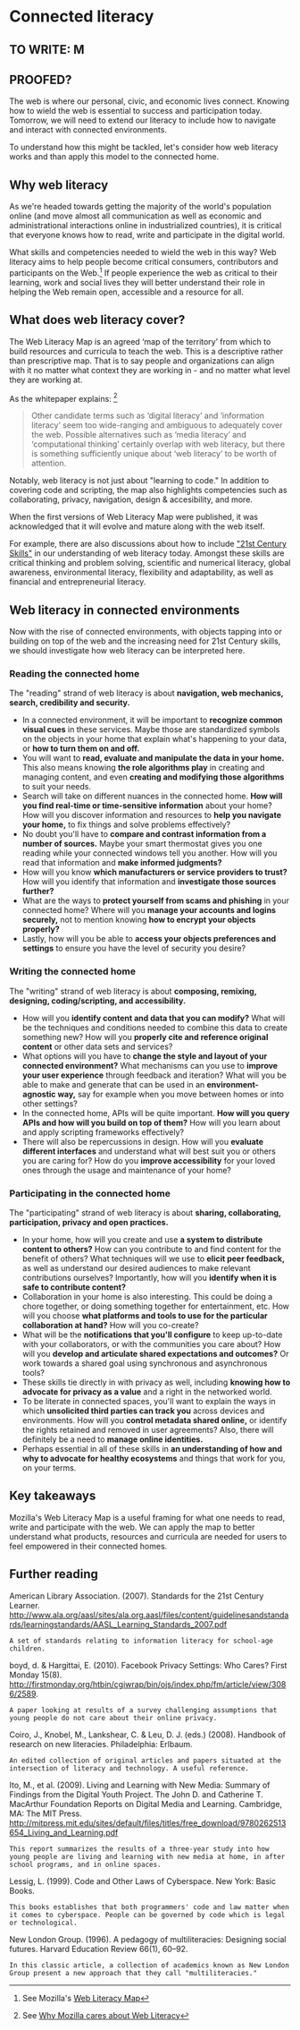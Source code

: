 # Connected literacy 

## TO WRITE: M
## PROOFED?

The web is where our personal, civic, and economic lives connect. Knowing how to wield the web is essential to success and participation today. Tomorrow, we will need to extend our literacy to include how to navigate and interact with connected environments. 

To understand how this might be tackled, let's consider how web literacy works and than apply this model to the connected home.

## Why web literacy

As we're headed towards getting the majority of the world's population online (and move almost all communication as well as economic and administrational interactions online in industrialized countries), it is critical that everyone knows how to read, write and participate in the digital world. 

What skills and competencies needed to wield the web in this way? Web literacy aims to help people become critical consumers, contributors and participants on the Web.[^1] If people experience the web as critical to their learning, work and social lives they will better understand their role in helping the Web remain open, accessible and a resource for all. 

## What does web literacy cover?

The Web Literacy Map is an agreed ‘map of the territory’ from which to build resources and curricula to teach the web. This is a descriptive rather than prescriptive map. That is to say people and organizations can align with it no matter what context they are working in - and no matter what level they are working at. 

As the whitepaper explains: [^2]  

> Other candidate terms such as ‘digital literacy’ and ‘information literacy’ seem too wide-ranging and ambiguous to adequately cover the web. Possible alternatives such as ‘media literacy’ and ‘computational thinking’ certainly overlap with web literacy, but there is something sufficiently unique about ‘web literacy’ to be worth of attention.

Notably, web literacy is not just about "learning to code." In addition to covering code and scripting, the map also highlights competencies such as collaborating, privacy, navigation, design & accesibility, and more. 

When the first versions of Web Literacy Map were published, it was acknowledged that it will evolve and mature along with the web itself.

For example, there are also discussions about how to include ["21st Century Skills"](http://www.imls.gov/about/21st_century_skills_list.aspx) in our understanding of web literacy today. Amongst these skills are critical thinking and problem solving, scientific and numerical literacy, global awareness, environmental literacy, flexibility and adaptability, as well as financial and entrepreneurial literacy. 

## Web literacy in connected environments

Now with the rise of connected environments, with objects tapping into or building on top of the web and the increasing need for 21st Century skills, we should investigate how web literacy can be interpreted here. 

### Reading the connected home

The "reading" strand of web literacy is about **navigation, web mechanics, search, credibility and security.** 

* In a connected environment, it will be important to **recognize common visual cues** in these services. Maybe those are standardized symbols on the objects in your home that explain what's happening to your data, or **how to turn them on and off.** 
* You will want to **read, evaluate and manipulate the data in your home.** This also means knowing **the role algorithms play** in creating and managing content, and even **creating and modifying those algorithms** to suit your needs. 
* Search will take on different nuances in the connected home. **How will you find real-time or time-sensitive information** about your home? How will you discover information and resources to **help you navigate your home,** to fix things and solve problems effectively?
* No doubt you'll have to **compare and contrast information from a number of sources.** Maybe your smart thermostat gives you one reading while your connected windows tell you another. How will you read that information and **make informed judgments?** 
* How will you know **which manufacturers or service providers to trust?** How will you identify that information and **investigate those sources further?** 
* What are the ways to **protect yourself from scams and phishing** in your connected home? Where will you **manage your accounts and logins securely,** not to mention knowing **how to encrypt your objects properly?** 
* Lastly, how will you be able to **access your objects preferences and settings** to ensure you have the level of security you desire?

### Writing the connected home

The "writing" strand of web literacy is about **composing, remixing, designing, coding/scripting, and accessibility.** 

* How will you **identify content and data that you can modify?** What will be the techniques and conditions needed to combine this data to create something new? How will you **properly cite and reference original content** or other data sets and services? 
* What options will you have to **change the style and layout of your connected environment?** What mechanisms can you use to **improve your user experience** through feedback and iteration? What will you be able to make and generate that can be used in an **environment-agnostic way,** say for example when you move between homes or into other settings? 
* In the connected home, APIs will be quite important. **How will you query APIs and how will you build on top of them?** How will you learn about and apply scripting frameworks effectively? 
* There will also be repercussions in design. How will you **evaluate different interfaces** and understand what will best suit you or others you are caring for? How do you **improve accessibility** for your loved ones through the usage and maintenance of your home?  
     
### Participating in the connected home

The "participating" strand of web literacy is about **sharing, collaborating, participation, privacy and open practices.**

* In your home, how will you create and use **a system to distribute content to others?** How can you contribute to and find content for the benefit of others? What techniques will we use to **elicit peer feedback,** as well as understand our desired audiences to make relevant contributions ourselves? Importantly, how will you **identify when it is safe to contribute content?**
* Collaboration in your home is also interesting. This could be doing a chore together, or doing something together for entertainment, etc. How will you choose **what platforms and tools to use for the particular collaboration at hand?** How will you co-create? 
* What will be the **notifications that you'll configure** to keep up-to-date with your collaborators, or with the communities you care about? How will you **develop and articulate shared expectations and outcomes?** Or work towards a shared goal using synchronous and asynchronous tools?
* These skills tie directly in with privacy as well, including **knowing how to advocate for privacy as a value** and a right in the networked world. 
* To be literate in connected spaces, you'll want to explain the ways in which **unsolicited third parties can track you** across devices and environments. How will you **control metadata shared online,** or identify the rights retained and removed in user agreements? Also, there will definitely be a need to **manage online identities.** 
* Perhaps essential in all of these skills in **an understanding of how and why to advocate for healthy ecosystems** and things that work for you, on your terms.

## Key takeaways

Mozilla's Web Literacy Map is a useful framing for what one needs to read, write and participate with the web. We can apply the map to better understand what products, resources and curricula are needed for users to feel empowered in their connected homes. 

## Further reading

American Library Association. (2007). Standards for the 21st Century Learner. http://www.ala.org/aasl/sites/ala.org.aasl/files/content/guidelinesandstandards/learningstandards/AASL_Learning_Standards_2007.pdf

    A set of standards relating to information literacy for school-age children.



boyd, d. & Hargittai, E. (2010). Facebook Privacy Settings: Who Cares? First Monday 15(8). http://firstmonday.org/htbin/cgiwrap/bin/ojs/index.php/fm/article/view/3086/2589.

    A paper looking at results of a survey challenging assumptions that young people do not care about their online privacy.


Coiro, J., Knobel, M., Lankshear, C. & Leu, D. J. (eds.) (2008). Handbook of research on new literacies. Philadelphia: Erlbaum.

    An edited collection of original articles and papers situated at the intersection of literacy and technology. A useful reference.



Ito, M., et al. (2009). Living and Learning with New Media: Summary of Findings from the Digital Youth Project. The John D. and Catherine T. MacArthur Foundation Reports on Digital Media and Learning. Cambridge, MA: The MIT Press. http://mitpress.mit.edu/sites/default/files/titles/free_download/9780262513654_Living_and_Learning.pdf

    This report summarizes the results of a three-year study into how young people are living and learning with new media at home, in after school programs, and in online spaces.


Lessig, L. (1999). Code and Other Laws of Cyberspace. New York: Basic Books.

    This books establishes that both programmers' code and law matter when it comes to cyberspace. People can be governed by code which is legal or technological.


New London Group. (1996). A pedagogy of multiliteracies: Designing social futures. Harvard Education Review 66(1), 60–92.

    In this classic article, a collection of academics known as New London Group present a new approach that they call "multiliteracies."
    
    
    
[^1]: See Mozilla's [Web Literacy Map](https://teach.mozilla.org/teach-like-mozilla/web-literacy/)
[^2]: See [Why Mozilla cares about Web Literacy](https://mozilla.github.io/webmaker-whitepaper/)
